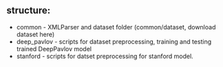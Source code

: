 ## structure:
* common - XMLParser and dataset folder (common/dataset, download dataset here) 
* deep_pavlov - scripts for dataset preprocessing, training and testing trained DeepPavlov model
* stanford - scripts for  datset preprocessing for stanford model.